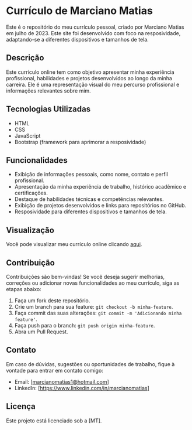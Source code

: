 # Currículo de Marciano Matias

Este é o repositório do meu currículo pessoal, criado por Marciano Matias em julho de 2023. Este site foi desenvolvido com foco na resposividade, adaptando-se a diferentes dispositivos e tamanhos de tela.

## Descrição

Este currículo online tem como objetivo apresentar minha experiência profissional, habilidades e projetos desenvolvidos ao longo da minha carreira. Ele é uma representação visual do meu percurso profissional e informações relevantes sobre mim.

## Tecnologias Utilizadas

- HTML
- CSS
- JavaScript
- Bootstrap (framework para aprimorar a resposividade)

## Funcionalidades

- Exibição de informações pessoais, como nome, contato e perfil profissional.
- Apresentação da minha experiência de trabalho, histórico acadêmico e certificações.
- Destaque de habilidades técnicas e competências relevantes.
- Exibição de projetos desenvolvidos e links para repositórios no GitHub.
- Resposividade para diferentes dispositivos e tamanhos de tela.

## Visualização

Você pode visualizar meu currículo online clicando [aqui](https://curriculo-amber.vercel.app/).

## Contribuição

Contribuições são bem-vindas! Se você deseja sugerir melhorias, correções ou adicionar novas funcionalidades ao meu currículo, siga as etapas abaixo:

1. Faça um fork deste repositório.
2. Crie um branch para sua feature: `git checkout -b minha-feature`.
3. Faça commit das suas alterações: `git commit -m 'Adicionando minha feature'`.
4. Faça push para o branch: `git push origin minha-feature`.
5. Abra um Pull Request.

## Contato

Em caso de dúvidas, sugestões ou oportunidades de trabalho, fique à vontade para entrar em contato comigo:

- Email: [marcianomatias1@hotmail.com]
- LinkedIn: [https://www.linkedin.com/in/marcianomatias]

## Licença

Este projeto está licenciado sob a [MT].
